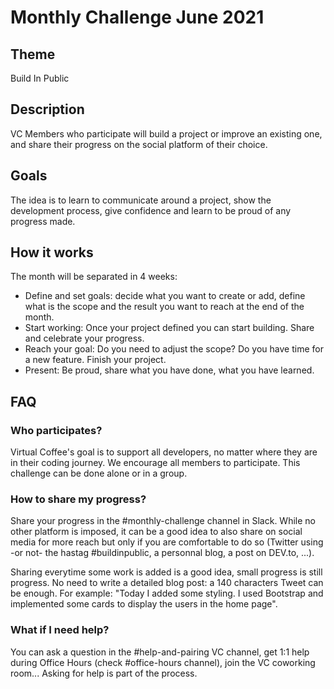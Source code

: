  # Monthly Challenge June 2021
 
 ## Theme
 Build In Public
 
 ## Description
 VC Members who participate will build a project or improve an existing one, and share their progress on the social platform of their choice.
 
 ## Goals
 The idea is to learn to communicate around a project, show the development process, give confidence and learn to be proud of any progress made. 
 
 ## How it works
 The month will be separated in 4 weeks:
 - Define and set goals: decide what you want to create or add, define what is the scope and the result you want to reach at the end of the month. 
 - Start working: Once your project defined you can start building. Share and celebrate your progress.
 - Reach your goal: Do you need to adjust the scope? Do you have time for a new feature. Finish your project.
 - Present: Be proud, share what you have done, what you have learned.
 
 ## FAQ
 ### Who participates?
 Virtual Coffee's goal is to support all developers, no matter where they are in their coding journey. We encourage all members to participate.
 This challenge can be done alone or in a group. 
 
 ### How to share my progress?
 Share your progress in the #monthly-challenge channel in Slack. While no other platform is imposed, it can be a good idea to also share on social media for more reach
 but only if you are comfortable to do so (Twitter using -or not- the hastag #buildinpublic, a personnal blog, a post on DEV.to, ...).
 
 Sharing everytime some work is added is a good idea, small progress is still progress. No need to write a detailed blog post: a 140 characters Tweet can be enough. 
 For example: "Today I added some styling. I used Bootstrap and implemented some cards to display the users in the home page".
 
 ### What if I need help?
 You can ask a question in the #help-and-pairing VC channel, get 1:1 help during Office Hours (check #office-hours channel), join the VC coworking room... 
 Asking for help is part of the process. 
